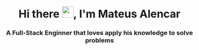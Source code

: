<h1 align="center">Hi there <img src="https://raw.githubusercontent.com/kaueMarques/kaueMarques/master/hi.gif" width="30px">, I'm Mateus Alencar</h1>
<h3 align="center">A Full-Stack Enginner that loves apply his knowledge to solve problems</h3>
<!--
**mateus2a/mateus2a** is a ✨ _special_ ✨ repository because its `README.md` (this file) appears on your GitHub profile.

Here are some ideas to get you started:

- 🔭 I’m currently working on ...
- 🌱 I’m currently learning ...
- 👯 I’m looking to collaborate on ...
- 🤔 I’m looking for help with ...
- 💬 Ask me about ...
- 📫 How to reach me: ...
- 😄 Pronouns: ...
- ⚡ Fun fact: ...
-->
